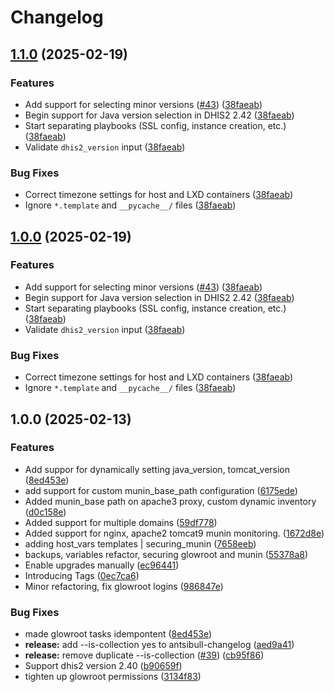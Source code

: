 # Changelog

## [1.1.0](https://github.com/dhis2/dhis2-server-tools/compare/v1.0.0...v1.1.0) (2025-02-19)


### Features

* Add support for selecting minor versions ([#43](https://github.com/dhis2/dhis2-server-tools/issues/43)) ([38faeab](https://github.com/dhis2/dhis2-server-tools/commit/38faeab50ebaa993208cad264b627bd75af6730a))
* Begin support for Java version selection in DHIS2 2.42 ([38faeab](https://github.com/dhis2/dhis2-server-tools/commit/38faeab50ebaa993208cad264b627bd75af6730a))
* Start separating playbooks (SSL config, instance creation, etc.) ([38faeab](https://github.com/dhis2/dhis2-server-tools/commit/38faeab50ebaa993208cad264b627bd75af6730a))
* Validate `dhis2_version` input ([38faeab](https://github.com/dhis2/dhis2-server-tools/commit/38faeab50ebaa993208cad264b627bd75af6730a))


### Bug Fixes

* Correct timezone settings for host and LXD containers ([38faeab](https://github.com/dhis2/dhis2-server-tools/commit/38faeab50ebaa993208cad264b627bd75af6730a))
* Ignore `*.template` and `__pycache__/` files ([38faeab](https://github.com/dhis2/dhis2-server-tools/commit/38faeab50ebaa993208cad264b627bd75af6730a))

## [1.0.0](https://github.com/dhis2/dhis2-server-tools/compare/v1.0.0...v1.0.0) (2025-02-19)


### Features

* Add support for selecting minor versions ([#43](https://github.com/dhis2/dhis2-server-tools/issues/43)) ([38faeab](https://github.com/dhis2/dhis2-server-tools/commit/38faeab50ebaa993208cad264b627bd75af6730a))
* Begin support for Java version selection in DHIS2 2.42 ([38faeab](https://github.com/dhis2/dhis2-server-tools/commit/38faeab50ebaa993208cad264b627bd75af6730a))
* Start separating playbooks (SSL config, instance creation, etc.) ([38faeab](https://github.com/dhis2/dhis2-server-tools/commit/38faeab50ebaa993208cad264b627bd75af6730a))
* Validate `dhis2_version` input ([38faeab](https://github.com/dhis2/dhis2-server-tools/commit/38faeab50ebaa993208cad264b627bd75af6730a))


### Bug Fixes

* Correct timezone settings for host and LXD containers ([38faeab](https://github.com/dhis2/dhis2-server-tools/commit/38faeab50ebaa993208cad264b627bd75af6730a))
* Ignore `*.template` and `__pycache__/` files ([38faeab](https://github.com/dhis2/dhis2-server-tools/commit/38faeab50ebaa993208cad264b627bd75af6730a))

## 1.0.0 (2025-02-13)


### Features

* Add suppor for dynamically setting java_version, tomcat_version ([8ed453e](https://github.com/dhis2/dhis2-server-tools/commit/8ed453e05bced638fea84be1a5e472b89a965810))
* add support for custom munin_base_path configuration ([6175ede](https://github.com/dhis2/dhis2-server-tools/commit/6175ede7a0967225e88ca1c62f5396faa6863423))
* Added munin_base path on apache3 proxy, custom dynamic inventory ([d0c158e](https://github.com/dhis2/dhis2-server-tools/commit/d0c158eab83f2a47b996313c544631569d40d546))
* Added support for multiple domains ([59df778](https://github.com/dhis2/dhis2-server-tools/commit/59df778eb51acff11cbdd608182e5520332f01ca))
* Added support for nginx, apache2 tomcat9  munin monitoring. ([1672d8e](https://github.com/dhis2/dhis2-server-tools/commit/1672d8eecb512abb6f7ad7f9bcff79a2321d2f58))
* adding host_vars templates | securing_munin ([7658eeb](https://github.com/dhis2/dhis2-server-tools/commit/7658eeb4e08b19b1d83230f7b858529c3a94f7c5))
* backups, variables refactor, securing glowroot and munin ([55378a8](https://github.com/dhis2/dhis2-server-tools/commit/55378a8fb856e87bfff2b1de035275c84adf2573))
* Enable upgrades manually ([ec96441](https://github.com/dhis2/dhis2-server-tools/commit/ec964415d26823abdf88fb2dd2f000e70ba19066))
* Introducing Tags ([0ec7ca6](https://github.com/dhis2/dhis2-server-tools/commit/0ec7ca66f8c8f8edd023f6efdbfa65d7e69d94a7))
* Minor refactoring, fix glowroot logins ([986847e](https://github.com/dhis2/dhis2-server-tools/commit/986847ea9242a4845b8d9942931d99c02bdce579))


### Bug Fixes

* made glowroot tasks idempontent ([8ed453e](https://github.com/dhis2/dhis2-server-tools/commit/8ed453e05bced638fea84be1a5e472b89a965810))
* **release:** add --is-collection yes to antsibull-changelog ([aed9a41](https://github.com/dhis2/dhis2-server-tools/commit/aed9a4130594b4894881ba880110f5e4655d4626))
* **release:** remove duplicate --is-collection ([#39](https://github.com/dhis2/dhis2-server-tools/issues/39)) ([cb95f86](https://github.com/dhis2/dhis2-server-tools/commit/cb95f86db6446a08efb8e9ceaa58b9c3e496bfcb))
* Support dhis2 version  2.40 ([b90659f](https://github.com/dhis2/dhis2-server-tools/commit/b90659fcf1dfefaf24983cd5c1e493d5b5274594))
* tighten up glowroot permissions ([3134f83](https://github.com/dhis2/dhis2-server-tools/commit/3134f835e3a4446b3bc2b96bcff4f30c5aeac7e7))
